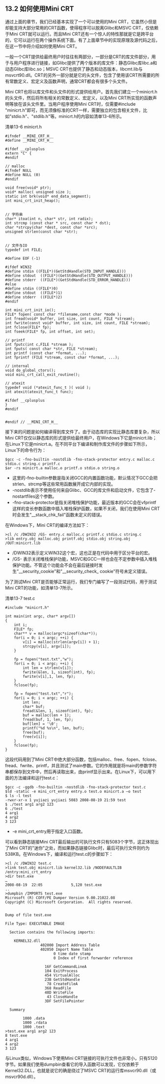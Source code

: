 ## 13.2 如何使用Mini CRT

通过上面的章节，我们已经基本实现了一个可以使用的Mini
CRT，它虽然小但是却能支持大部分常用的CRT函数，使得程序可以脱离Glibc和MSVC
CRT，仅依赖于Mini CRT就可以运行。而且Mini
CRT还有一个惊人的特性那就是它是跨平台的，它可以运行在两个操作系统下面。有了上面章节中的实现原理及源代码之后，在这一节中将介绍如何使用Mini
CRT。

一般一个CRT提供给最终用户时往往有两部分，一部分是CRT的库文件部分，用于与用户程序进行链接，如Glibc提供了两个版本的库文件：静态Glibc库libc.a和动态Glibc库libc.so；MSVC
CRT也提供了静态和动态版本，libcmt.lib与msvcrt90.dll。CRT的另外一部分就是它的头文件，包含了使用该CRT所需要的所有常数定义、宏定义及函数声明，通常CRT都会有很多个头文件。

Mini
CRT也将以库文件和头文件的形式提供给用户。首先我们建立一个minicrt.h的头文件，然后将所有相关的常数定义、宏定义，以及Mini
CRT所实现的函数声明等放在该头文件里。当用户程序使用Mini
CRT时，仅需要#include
"minicrt.h"即可，而无须像标准的CRT一样，需要独立的包含相关文件，比如"stdio.h"、"stdlib.h"等。minicrt.h的内容如清单13-6所示。

清单13-6 minicrt.h

    #ifndef __MINI_CRT_H__
    #define __MINI_CRT_H__

    #ifdef __cplusplus
    extern "C" {
    #endif

    // malloc
    #ifndef NULL
    #define NULL (0)
    #endif

    void free(void* ptr);
    void* malloc( unsigned size );
    static int brk(void* end_data_segment);
    int mini_crt_init_heap();


    // 字符串
    char* itoa(int n, char* str, int radix);
    int strcmp (const char * src, const char * dst);
    char *strcpy(char *dest, const char *src);
    unsigned strlen(const char *str);


    // 文件与IO
    typedef int FILE; 

    #define EOF (-1)

    #ifdef WIN32
    #define stdin ((FILE*)(GetStdHandle(STD_INPUT_HANDLE)))
    #define stdout  ((FILE*)(GetStdHandle(STD_OUTPUT_HANDLE)))
    #define stderr  ((FILE*)(GetStdHandle(STD_ERROR_HANDLE)))
    #else
    #define stdin ((FILE*)0)
    #define stdout  ((FILE*)1)
    #define stderr  ((FILE*)2)
    #endif

    int mini_crt_init_io();
    FILE* fopen( const char *filename,const char *mode );
    int fread(void* buffer, int size, int count, FILE *stream);
    int fwrite(const void* buffer, int size, int count, FILE *stream);
    int fclose(FILE* fp);
    int fseek(FILE* fp, int offset, int set);

    // printf
    int fputc(int c,FILE *stream );
    int fputs( const char *str, FILE *stream);
    int printf (const char *format, ...);
    int fprintf (FILE *stream, const char *format, ...);

    // internal
    void do_global_ctors();
    void mini_crt_call_exit_routine();

    // atexit
    typedef void (*atexit_func_t )( void );
    int atexit(atexit_func_t func);

    #ifdef __cplusplus
    }
    #endif


    #endif // __MINI_CRT_H__

接下来的问题是如何编译得到库文件了。由于动态库的实现比静态库要复杂，所以Mini
CRT仅仅以静态库的形式提供给最终用户，在Windows下它是minicrt.lib；在Linux下它是minicrt.a。在不同平台下编译和制作库文件的步骤如下所示，Linux下的命令行为：

    $gcc -c -fno-builtin -nostdlib -fno-stack-protector entry.c malloc.c stdio.c string.c printf.c
    $ar -rs minicrt.a malloc.o printf.o stdio.o string.o

- 这里的-fno-builtin参数是指关闭GCC的内置函数功能，默认情况下GCC会把strlen、strcmp等这些常用函数展开成它内部的实现。
- -nostdlib表示不使用任何来自Glibc、GCC的库文件和启动文件，它包含了-nostartfiles这个参数。
- -fno-stack-protector是指关闭堆栈保护功能，最近版本的GCC会在vfprintf这样的变长参数函数中插入堆栈保护函数，如果不关闭，我们在使用Mini
  CRT时会发生"\_\_stack_chk_fail"函数未定义的错误。

在Windows下，Mini CRT的编译方法如下：

    >cl /c /DWIN32 /GS- entry.c malloc.c printf.c stdio.c string.c
    >lib entry.obj malloc.obj printf.obj stdio.obj string.obj /OUT:minicrt.lib

- /DWIN32表示定义WIN32这个宏，这也正是在代码中用于区分平台的宏。
- /GS-
  表示关闭堆栈保护功能，MSVC和GCC一样也会在不定参数中插入堆栈保护功能。不管这个功能会不会在最后链接时发生"\_\_security_cookie"和"\_\_security_check\_
  cookie"符号未定义错误。

为了测试Mini
CRT是否能够正常运行，我们专门编写了一段测试代码，用于测试Mini
CRT的功能，如清单13-7所示。

清单13-7 test.c

    #include "minicrt.h"

    int main(int argc, char* argv[])
    {
        int i;
        FILE* fp;
        char** v = malloc(argc*sizeof(char*));
        for(i = 0; i < argc; ++i) {
            v[i] = malloc(strlen(argv[i]) + 1);
            strcpy(v[i], argv[i]);
        }

        fp = fopen("test.txt","w");
        for(i = 0; i < argc; ++i) {
            int len = strlen(v[i]);
            fwrite(&len, 1, sizeof(int), fp);
            fwrite(v[i],1, len, fp);
        }
        fclose(fp);

        fp = fopen("test.txt","r");
        for(i = 0; i < argc; ++i) {
            int len;
            char* buf;
            fread(&len, 1, sizeof(int), fp);
            buf = malloc(len + 1);
            fread(buf, 1, len, fp);
            buf[len] = '\0';
            printf("%d %s\n", len, buf);
            free(buf);
            free(v[i]);
        }
        fclose(fp);
    }

这段代码用到了Mini
CRT中绝大部分函数，包括malloc、free、fopen、fclose、fread、fwrite、printf，并且测试了main参数。它的作用就是将main的参数字符串都保存到文件中，然后再读取出来，由printf显示出来。在Linux下，可以用下面的方法编译和运行test.c：

    $gcc -c -ggdb -fno-builtin -nostdlib -fno-stack-protector test.c 
    $ld -static -e mini_crt_entry entry.o test.o minicrt.a –o test
    $ ls -l test
    -rwxr-xr-x 1 yujiazi yujiazi 5083 2008-08-19 21:59 test
    $ ./test arg1 arg2 123
    6 ./test
    4 arg1
    4 arg2
    3 123

- -e mini_crt_entry用于指定入口函数。

可以看到静态链接Mini
CRT最后输出的可执行文件只有5083个字节，这正体现出了Mini
CRT的"迷你"之处，而如果静态链接Glibc时，最后可执行文件则约为538KB。在Windows下，编译和运行test.c的步骤如下：

    >cl /c /DWIN32 test.c
    >link test.obj minicrt.lib kernel32.lib /NODEFAULTLIB /entry:mini_crt_entry
    >dir test.exe
    …
    2008-08-19  22:05             5,120 test.exe
    ..
    >dumpbin /IMPORTS test.exe
    Microsoft (R) COFF/PE Dumper Version 9.00.21022.08
    Copyright (C) Microsoft Corporation.  All rights reserved.


    Dump of file test.exe

    File Type: EXECUTABLE IMAGE

      Section contains the following imports:

        KERNEL32.dll
                    402000 Import Address Table
                    402050 Import Name Table
                          0 time date stamp
                          0 Index of first forwarder reference

                      16F GetCommandLineA
                      104 ExitProcess
                      454 VirtualAlloc
                      23B GetStdHandle
                       78 CreateFileA
                      368 ReadFile
                      48D WriteFile
                       43 CloseHandle
                      3DF SetFilePointer

      Summary

            1000 .data
            1000 .rdata
            1000 .text
    >test.exe arg1 arg2 123
    8 test.exe
    4 arg1
    4 arg2
    3 123

与Linux类似，Windows下使用Mini
CRT链接的可执行文件也非常小，只有5120字节。如果我们使用dumpbin查看它的导入函数可以发现，它仅依赖于Kernel32.DLL，也就是说它的确是绕过了MSVC
CRT的运行库msvcr90.dll（或msvcr90d.dll）。
